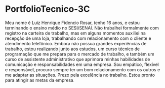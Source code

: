 # PortfolioTecnico-3C
Meu nome é Luiz Henrique Fidencio Rosar, tenho 16 anos,  e estou terminando o ensino médio no  SESI/SENAI. Não trabalhei formalmente com registro na carteira de trabalho, mas em alguns momentos auxiliei na recepção de uma loja, trabalhando com relacionamento com o cliente e atendimento telefônico. Embora não possua grandes experiências de trabalho, estou realizando junto aos estudos, um curso técnico de programação que me prepara para o mercado de trabalho, e também um curso de assistente administrativo que aprimora minhas habilidades de comunicação e  responsabilidades em uma empresa. Sou empático, flexível e responsável, procuro sempre ter um bom relacionamento com os outros e me adaptar as situações. Prezo pela excelência no trabalho. Estou pronto para atingir as metas da empresa.
